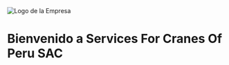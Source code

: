 <!DOCTYPE html>
<html lang="es">
<head>
  <meta charset="UTF-8">
  <meta name="viewport" content="width=device-width, initial-scale=1">
  <title>SFC</title>
  <link rel="stylesheet" href="css/loing.css">
  <script src="https://cdn.jsdelivr.net/npm/sweetalert2@11"></script>

</head>
<body>
  <!-- Splash de bienvenida -->
  <div class="splash" id="splash">
    <img src="https://i.postimg.cc/x8G4McbX/2.png" alt="Logo de la Empresa" class="logo">
    <h1>Bienvenido a Services For Cranes Of Peru SAC</h1>
  </div>

  
  <!-- Contenedor de login -->
  <div class="login-container" id="loginContainer" style="display:none;">
    <h2>Iniciar Sesión</h2>
    <form id="loginForm">
      <div class="input-group">
        <label for="username">Usuario</label>
        <input type="text" id="username" placeholder="Ingresa tu usuario" required maxlength="20">
      </div>
      <div class="input-group">
        <label for="password">Contraseña</label>
        <div class="password-wrapper">
          <input type="password" id="password" placeholder="Ingresa tu contraseña" required maxlength="20">
          <button type="button" id="togglePassword">👁️</button>
        </div>
      </div>
      <button onclick="login()" type="submit" id="loginBtn">Ingresar</button>
    </form>
    <p id="errorMessage" class="error"></p>
    <a href="#" id="forgotPassword">¿Olvidaste tu contraseña?</a>
  </div>

  <!-- Contenedor de bienvenida tras el login -->
  <div class="welcome-container" id="welcomeContainer" style="display:none;">
    <img src="https://i.postimg.cc/pdy44W3S/1.png" alt="Logo de la Empresa" class="logo-small">
    <h2>¡Bienvenido, <span id="userNameDisplay"></span>!</h2>
    <p>Has iniciado sesión correctamente.</p>
  </div>

  <script src="js/loing.js"></script>
  <script src="js/redirect.js"></script>
</body>
</html>   
